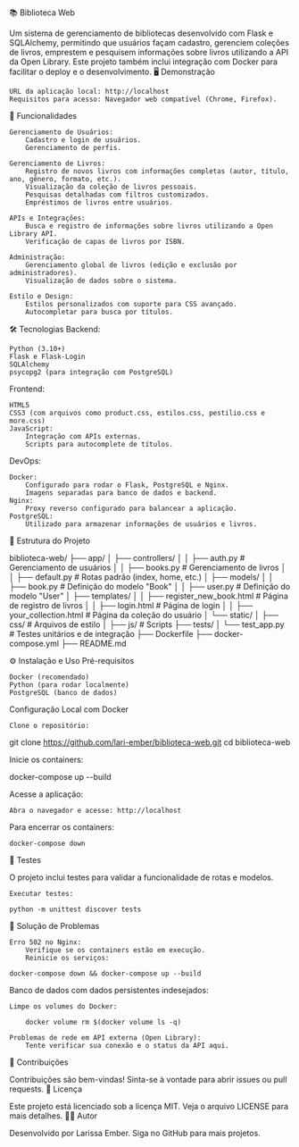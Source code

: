 📚 Biblioteca Web

Um sistema de gerenciamento de bibliotecas desenvolvido com Flask e SQLAlchemy, permitindo que usuários façam cadastro, gerenciem coleções de livros, emprestem e pesquisem informações sobre livros utilizando a API da Open Library. Este projeto também inclui integração com Docker para facilitar o deploy e o desenvolvimento.
🖥️ Demonstração

    URL da aplicação local: http://localhost
    Requisitos para acesso: Navegador web compatível (Chrome, Firefox).

🚀 Funcionalidades

    Gerenciamento de Usuários:
        Cadastro e login de usuários.
        Gerenciamento de perfis.

    Gerenciamento de Livros:
        Registro de novos livros com informações completas (autor, título, ano, gênero, formato, etc.).
        Visualização da coleção de livros pessoais.
        Pesquisas detalhadas com filtros customizados.
        Empréstimos de livros entre usuários.

    APIs e Integrações:
        Busca e registro de informações sobre livros utilizando a Open Library API.
        Verificação de capas de livros por ISBN.

    Administração:
        Gerenciamento global de livros (edição e exclusão por administradores).
        Visualização de dados sobre o sistema.

    Estilo e Design:
        Estilos personalizados com suporte para CSS avançado.
        Autocompletar para busca por títulos.

🛠️ Tecnologias
Backend:

    Python (3.10+)
    Flask e Flask-Login
    SQLAlchemy
    psycopg2 (para integração com PostgreSQL)

Frontend:

    HTML5
    CSS3 (com arquivos como product.css, estilos.css, pestilio.css e more.css)
    JavaScript:
        Integração com APIs externas.
        Scripts para autocomplete de títulos.

DevOps:

    Docker:
        Configurado para rodar o Flask, PostgreSQL e Nginx.
        Imagens separadas para banco de dados e backend.
    Nginx:
        Proxy reverso configurado para balancear a aplicação.
    PostgreSQL:
        Utilizado para armazenar informações de usuários e livros.

📂 Estrutura do Projeto

biblioteca-web/
├── app/
│   ├── controllers/
│   │   ├── auth.py  # Gerenciamento de usuários
│   │   ├── books.py # Gerenciamento de livros
│   │   ├── default.py # Rotas padrão (index, home, etc.)
│   ├── models/
│   │   ├── book.py # Definição do modelo "Book"
│   │   ├── user.py # Definição do modelo "User"
│   ├── templates/
│   │   ├── register_new_book.html # Página de registro de livros
│   │   ├── login.html # Página de login
│   │   ├── your_collection.html # Página da coleção do usuário
│   └── static/
│       ├── css/ # Arquivos de estilo
│       ├── js/  # Scripts
├── tests/
│   └── test_app.py # Testes unitários e de integração
├── Dockerfile
├── docker-compose.yml
├── README.md

⚙️ Instalação e Uso
Pré-requisitos

    Docker (recomendado)
    Python (para rodar localmente)
    PostgreSQL (banco de dados)

Configuração Local com Docker

    Clone o repositório:

git clone https://github.com/lari-ember/biblioteca-web.git
cd biblioteca-web

Inicie os containers:

docker-compose up --build

Acesse a aplicação:

    Abra o navegador e acesse: http://localhost

Para encerrar os containers:

    docker-compose down

🧪 Testes

O projeto inclui testes para validar a funcionalidade de rotas e modelos.

    Executar testes:

    python -m unittest discover tests

🔧 Solução de Problemas

    Erro 502 no Nginx:
        Verifique se os containers estão em execução.
        Reinicie os serviços:

    docker-compose down && docker-compose up --build

Banco de dados com dados persistentes indesejados:

    Limpe os volumes do Docker:

        docker volume rm $(docker volume ls -q)

    Problemas de rede em API externa (Open Library):
        Tente verificar sua conexão e o status da API aqui.

🌟 Contribuições

Contribuições são bem-vindas! Sinta-se à vontade para abrir issues ou pull requests.
📜 Licença

Este projeto está licenciado sob a licença MIT. Veja o arquivo LICENSE para mais detalhes.
👩‍💻 Autor

Desenvolvido por Larissa Ember.
Siga no GitHub para mais projetos.
